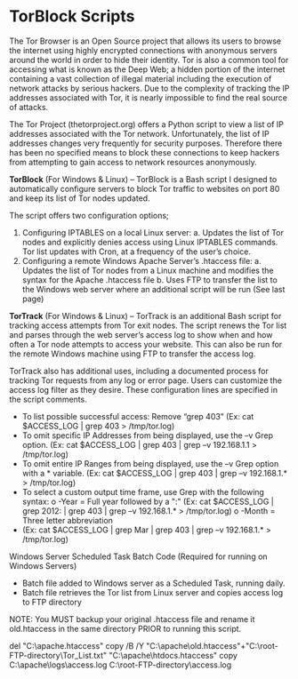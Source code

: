 # TorBlock Scripts

The Tor Browser is an Open Source project that allows its users to browse the internet using highly encrypted connections with anonymous servers around the world in order to hide their identity. Tor is also a common tool for accessing what is known as the Deep Web; a hidden portion of the internet containing a vast collection of illegal material including the execution of network attacks by serious hackers. Due to the complexity of tracking the IP addresses associated with Tor, it is nearly impossible to find the real source of attacks.

The Tor Project (thetorproject.org) offers a Python script to view a list of IP addresses associated with the Tor network. Unfortunately, the list of IP addresses changes very frequently for security purposes. Therefore there has been no specified means to block these connections to keep hackers from attempting to gain access to network resources anonymously.

**TorBlock** (For Windows & Linux) – TorBlock is a Bash script I designed to automatically configure servers to block Tor traffic to websites on port 80 and keep its list of Tor nodes updated.

The script offers two configuration options;

1. Configuring IPTABLES on a local Linux server:
  a. Updates the list of Tor nodes and explicitly denies access using Linux IPTABLES commands. Tor list updates with Cron, at a frequency of the user’s choice.
2. Configuring a remote Windows Apache Server’s .htaccess file:
  a. Updates the list of Tor nodes from a Linux machine and modifies the syntax for the Apache .htaccess file
  b. Uses FTP to transfer the list to the Windows web server where an additional script will be run (See last page)

**TorTrack** (For Windows & Linux) – TorTrack is an additional Bash script for tracking access attempts from Tor exit nodes. The script renews the Tor list and parses through the web server’s access log to show when and how often a Tor node attempts to access your website. This can also be run for the remote Windows machine using FTP to transfer the access log.

TorTrack also has additional uses, including a documented process for tracking Tor requests from any log or error page. Users can customize the access log filter as they desire. These configuration lines are specified in the script comments.

- To list possible successful access: Remove “grep 403”
  (Ex: cat $ACCESS_LOG | grep 403 > /tmp/tor.log)
- To omit specific IP Addresses from being displayed, use the –v Grep option.
  (Ex: cat $ACCESS_LOG | grep 403 | grep –v 192.168.1.1 > /tmp/tor.log)
- To omit entire IP Ranges from being displayed, use the –v Grep option with a * variable.
  (Ex: cat $ACCESS_LOG | grep 403 | grep –v 192.168.1.* > /tmp/tor.log)
- To select a custom output time frame, use Grep with the following syntax: o -Year = Full year followed by a ":"
  (Ex: cat $ACCESS_LOG | grep 2012: | grep 403 | grep –v 192.168.1.* > /tmp/tor.log) o -Month = Three letter abbreviation
- (Ex: cat $ACCESS_LOG | grep Mar | grep 403 | grep –v 192.168.1.* > /tmp/tor.log)

Windows Server Scheduled Task Batch Code (Required for running on Windows Servers)
- Batch file added to Windows server as a Scheduled Task, running daily.
- Batch file retrieves the Tor list from Linux server and copies access log to FTP directory

NOTE: You MUST backup your original .htaccess file and rename it old.htaccess in the same directory PRIOR to running this script.

del "C:\apache\.htaccess"
copy /B /Y "C:\apache\old.htaccess"+"C:\root-FTP-directory\Tor_List.txt" "C:\apache\htdocs\.htaccess" copy C:\apache\logs\access.log C:\root-FTP-directory\access.log
